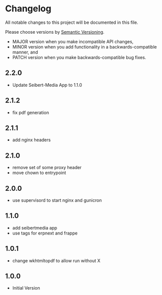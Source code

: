 # Changelog

All notable changes to this project will be documented in this file.

Please choose versions by [Semantic Versioning](http://semver.org/).

* MAJOR version when you make incompatible API changes,
* MINOR version when you add functionality in a backwards-compatible manner, and
* PATCH version when you make backwards-compatible bug fixes.

## 2.2.0

- Update Seibert-Media App to 1.1.0

## 2.1.2

- fix pdf generation

## 2.1.1

- add nginx headers

## 2.1.0

- remove set of some proxy header
- move chown to entrypoint

## 2.0.0

- use supervisord to start nginx and gunicron

## 1.1.0

- add seibertmedia app 
- use tags for erpnext and frappe

## 1.0.1

- change wkhtmltopdf to allow run without X 

## 1.0.0

- Initial Version
